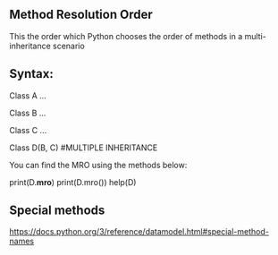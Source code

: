 ## Method Resolution Order
This the order which Python chooses the order of methods in a multi-inheritance scenario

## Syntax:
Class A ...

Class B ...

Class C ...

Class D(B, C)  #MULTIPLE INHERITANCE

You can find the MRO using the methods below:

print(D.__mro__)
print(D.mro())
help(D)

## Special methods
https://docs.python.org/3/reference/datamodel.html#special-method-names
